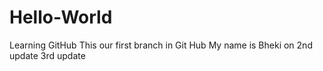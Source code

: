 # Hello-World
Learning GitHub
This our first branch
in Git Hub
My name is Bheki on 2nd update
3rd update
